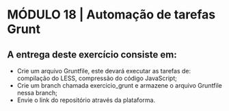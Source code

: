 # MÓDULO 18 | Automação de tarefas Grunt

## A entrega deste exercício consiste em:

- Crie um arquivo Gruntfile, este devará executar as tarefas de: compilação do LESS, compressão do código JavaScript;
- Crie um branch chamada exercicio_grunt e armazene o arquivo Gruntfile nessa branch;
- Envie o link do repositório através da plataforma.
